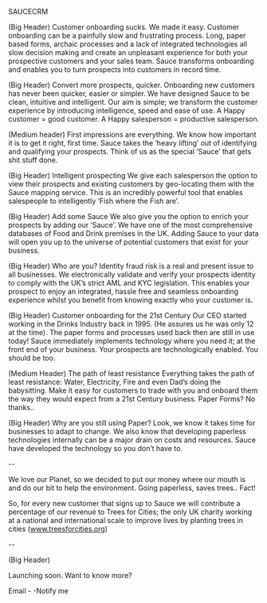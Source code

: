 SAUCECRM
 
(Big Header)
Customer onboarding sucks. We made it easy.
Customer onboarding can be a painfully slow and frustrating process. Long, paper based forms, archaic processes and a lack of integrated technologies all slow decision making and create an unpleasant experience for both your prospective customers and your sales team. Sauce transforms onboarding and enables you to turn prospects into customers in record time.

(Big Header)
Convert more prospects, quicker.
Onboarding new customers has never been quicker, easier or simpler. We have designed Sauce to be clean, intuitive and intelligent. Our aim is simple; we transform the customer experience by introducing intelligence, speed and ease of use. A Happy customer = good customer. A Happy salesperson = productive salesperson.

(Medium header)
First impressions are everything. 
We know how important it is to get it right, first time. Sauce takes the ‘heavy lifting’ out of identifying and qualifying your prospects. Think of us as the special ‘Sauce’ that gets shit stuff done.

(Big Header)
Intelligent prospecting
We give each salesperson the option to view their prospects and existing customers by geo-locating them with the Sauce mapping service. This is an incredibly powerful tool that enables salespeople to intelligently ‘Fish where the Fish are’. 

(Big Header)
Add some Sauce
We also give you the option to enrich your prospects by adding our ‘Sauce’. We have one of the most comprehensive databases of Food and Drink premises in the UK. Adding Sauce to your data will open you up to the universe of potential customers that exist for your business.

(Big Header)
Who are you?
Identity fraud risk is a real and present issue to all businesses. We electronically validate and verify your prospects identity to comply with the UK’s strict AML and KYC legislation. This enables your prospect to enjoy an integrated, hassle free and seamless onboarding experience whilst you benefit from knowing exactly who your customer is.

(Big Header)
Customer onboarding for the 21st Century 
Our CEO started working in the Drinks Industry back in 1995. (He assures us he was only 12 at the time). The paper forms and processes used back then are still in use today! Sauce immediately implements technology where you need it; at the front end of your business. Your prospects are technologically enabled. You should be too.

(Medium Header)
The path of least resistance
Everything takes the path of least resistance: Water, Electricity, Fire and even Dad’s doing the babysitting. Make it easy for customers to trade with you and onboard them the way they would expect from a 21st Century business. Paper Forms? No thanks..
 
(Big Header)
Why are you still using Paper? 
Look, we know it takes time for businesses to adapt to change. We also know that developing paperless technologies internally can be a major drain on costs and resources. Sauce have developed the technology so you don’t have to. 

--

We love our Planet, so we decided to put our money where our mouth is and do our bit to help the environment. Going paperless, saves trees.. Fact! 

So, for every new customer that signs up to Sauce we will contribute a percentage of our revenue to Trees for Cities; the only UK charity working at a national and international scale to improve lives by planting trees in cities (www.treesforcities.org) 

--
 
(Big Header)
 
Launching soon. Want to know more?
 
Email - -Notify me
